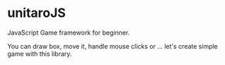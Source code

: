 # unitaroJS
JavaScript Game framework for beginner.

You can draw box, move it, handle mouse clicks or ...
let's create simple game with this library.

